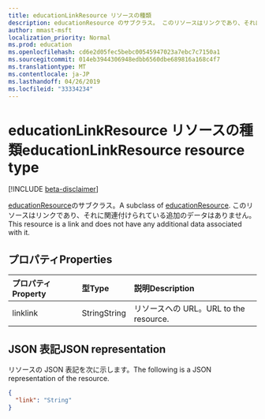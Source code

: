 ```yaml
---
title: educationLinkResource リソースの種類
description: educationResource のサブクラス。 このリソースはリンクであり、それに関連付けられている追加のデータはありません。
author: mmast-msft
localization_priority: Normal
ms.prod: education
ms.openlocfilehash: cd6e2d05fec5bebc00545947023a7ebc7c7150a1
ms.sourcegitcommit: 014eb3944306948edbb6560dbe689816a168c4f7
ms.translationtype: MT
ms.contentlocale: ja-JP
ms.lasthandoff: 04/26/2019
ms.locfileid: "33334234"
---
```

# <a name="educationlinkresource-resource-type"></a><span data-ttu-id="4cfdf-104">educationLinkResource リソースの種類</span><span class="sxs-lookup"><span data-stu-id="4cfdf-104">educationLinkResource resource type</span></span>

[!INCLUDE [beta-disclaimer](../../includes/beta-disclaimer.md)]

<span data-ttu-id="4cfdf-105">[educationResource](educationresource.md)のサブクラス。</span><span class="sxs-lookup"><span data-stu-id="4cfdf-105">A subclass of [educationResource](educationresource.md).</span></span> <span data-ttu-id="4cfdf-106">このリソースはリンクであり、それに関連付けられている追加のデータはありません。</span><span class="sxs-lookup"><span data-stu-id="4cfdf-106">This resource is a link and does not have any additional data associated with it.</span></span>


## <a name="properties"></a><span data-ttu-id="4cfdf-107">プロパティ</span><span class="sxs-lookup"><span data-stu-id="4cfdf-107">Properties</span></span>
| <span data-ttu-id="4cfdf-108">プロパティ</span><span class="sxs-lookup"><span data-stu-id="4cfdf-108">Property</span></span>     | <span data-ttu-id="4cfdf-109">型</span><span class="sxs-lookup"><span data-stu-id="4cfdf-109">Type</span></span>   |<span data-ttu-id="4cfdf-110">説明</span><span class="sxs-lookup"><span data-stu-id="4cfdf-110">Description</span></span>|
|:---------------|:--------|:----------|
|<span data-ttu-id="4cfdf-111">link</span><span class="sxs-lookup"><span data-stu-id="4cfdf-111">link</span></span>|<span data-ttu-id="4cfdf-112">String</span><span class="sxs-lookup"><span data-stu-id="4cfdf-112">String</span></span>|<span data-ttu-id="4cfdf-113">リソースへの URL。</span><span class="sxs-lookup"><span data-stu-id="4cfdf-113">URL to the resource.</span></span>|

## <a name="json-representation"></a><span data-ttu-id="4cfdf-114">JSON 表記</span><span class="sxs-lookup"><span data-stu-id="4cfdf-114">JSON representation</span></span>

<span data-ttu-id="4cfdf-115">リソースの JSON 表記を次に示します。</span><span class="sxs-lookup"><span data-stu-id="4cfdf-115">The following is a JSON representation of the resource.</span></span>

<!-- {
  "blockType": "resource",
  "optionalProperties": [

  ],
  "@odata.type": "microsoft.graph.educationLinkResource"
}-->

```json
{
  "link": "String"
}

```

<!-- uuid: 8fcb5dbc-d5aa-4681-8e31-b001d5168d79
2015-10-25 14:57:30 UTC -->
<!--
{
  "type": "#page.annotation",
  "description": "educationLinkResource resource",
  "keywords": "",
  "section": "documentation",
  "tocPath": "",
  "suppressions": []
}
-->
